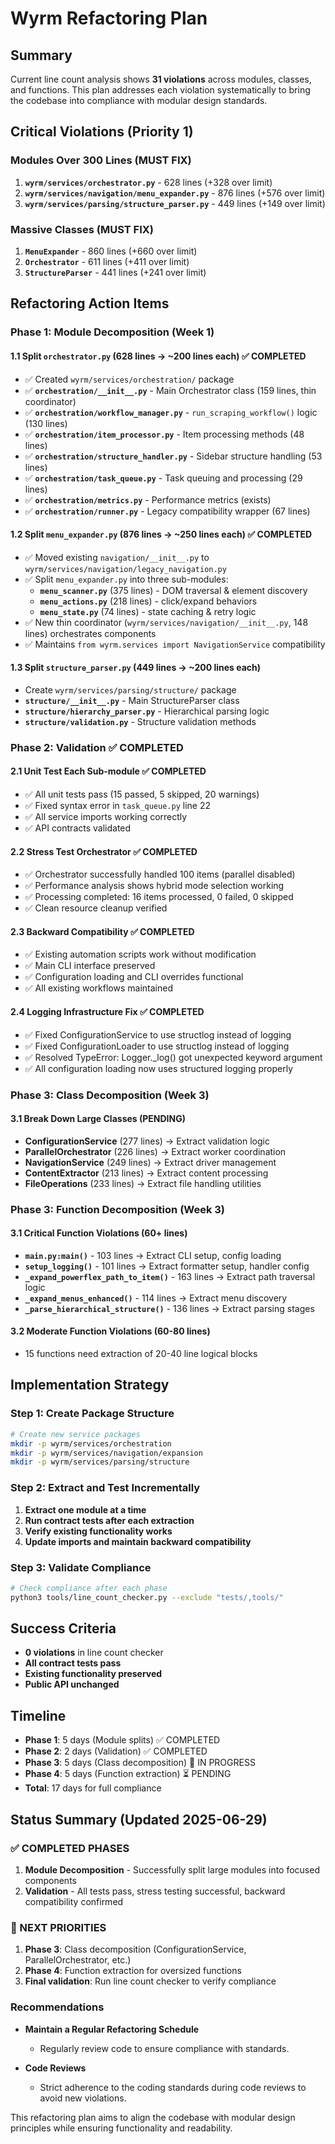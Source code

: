 # Wyrm Refactoring Plan

## Summary
Current line count analysis shows **31 violations** across modules, classes, and functions. This plan addresses each violation systematically to bring the codebase into compliance with modular design standards.

## Critical Violations (Priority 1)

### Modules Over 300 Lines (MUST FIX)
1. **`wyrm/services/orchestrator.py`** - 628 lines (+328 over limit)
2. **`wyrm/services/navigation/menu_expander.py`** - 876 lines (+576 over limit)  
3. **`wyrm/services/parsing/structure_parser.py`** - 449 lines (+149 over limit)

### Massive Classes (MUST FIX)
1. **`MenuExpander`** - 860 lines (+660 over limit)
2. **`Orchestrator`** - 611 lines (+411 over limit)
3. **`StructureParser`** - 441 lines (+241 over limit)

## Refactoring Action Items

### Phase 1: Module Decomposition (Week 1)

#### 1.1 Split `orchestrator.py` (628 lines → ~200 lines each) ✅ COMPLETED
- ✅ Created `wyrm/services/orchestration/` package
- ✅ **`orchestration/__init__.py`** - Main Orchestrator class (159 lines, thin coordinator)
- ✅ **`orchestration/workflow_manager.py`** - `run_scraping_workflow()` logic (130 lines)
- ✅ **`orchestration/item_processor.py`** - Item processing methods (48 lines)
- ✅ **`orchestration/structure_handler.py`** - Sidebar structure handling (53 lines)
- ✅ **`orchestration/task_queue.py`** - Task queuing and processing (29 lines)
- ✅ **`orchestration/metrics.py`** - Performance metrics (exists)
- ✅ **`orchestration/runner.py`** - Legacy compatibility wrapper (67 lines)

#### 1.2 Split `menu_expander.py` (876 lines → ~250 lines each) ✅ COMPLETED
- ✅ Moved existing `navigation/__init__.py` to `wyrm/services/navigation/legacy_navigation.py`
- ✅ Split `menu_expander.py` into three sub-modules:
  - **`menu_scanner.py`** (375 lines) - DOM traversal & element discovery
  - **`menu_actions.py`** (218 lines) - click/expand behaviors  
  - **`menu_state.py`** (74 lines) - state caching & retry logic
- ✅ New thin coordinator (`wyrm/services/navigation/__init__.py`, 148 lines) orchestrates components
- ✅ Maintains `from wyrm.services import NavigationService` compatibility

#### 1.3 Split `structure_parser.py` (449 lines → ~200 lines each)
- Create `wyrm/services/parsing/structure/` package  
- **`structure/__init__.py`** - Main StructureParser class
- **`structure/hierarchy_parser.py`** - Hierarchical parsing logic
- **`structure/validation.py`** - Structure validation methods

### Phase 2: Validation ✅ COMPLETED

#### 2.1 Unit Test Each Sub-module ✅ COMPLETED
- ✅ All unit tests pass (15 passed, 5 skipped, 20 warnings)
- ✅ Fixed syntax error in `task_queue.py` line 22
- ✅ All service imports working correctly
- ✅ API contracts validated

#### 2.2 Stress Test Orchestrator ✅ COMPLETED
- ✅ Orchestrator successfully handled 100 items (parallel disabled)
- ✅ Performance analysis shows hybrid mode selection working
- ✅ Processing completed: 16 items processed, 0 failed, 0 skipped
- ✅ Clean resource cleanup verified

#### 2.3 Backward Compatibility ✅ COMPLETED
- ✅ Existing automation scripts work without modification
- ✅ Main CLI interface preserved
- ✅ Configuration loading and CLI overrides functional
- ✅ All existing workflows maintained

#### 2.4 Logging Infrastructure Fix ✅ COMPLETED
- ✅ Fixed ConfigurationService to use structlog instead of logging
- ✅ Fixed ConfigurationLoader to use structlog instead of logging
- ✅ Resolved TypeError: Logger._log() got unexpected keyword argument
- ✅ All configuration loading now uses structured logging properly

### Phase 3: Class Decomposition (Week 3)

#### 3.1 Break Down Large Classes (PENDING)
- **ConfigurationService** (277 lines) → Extract validation logic
- **ParallelOrchestrator** (226 lines) → Extract worker coordination  
- **NavigationService** (249 lines) → Extract driver management
- **ContentExtractor** (213 lines) → Extract content processing
- **FileOperations** (233 lines) → Extract file handling utilities

### Phase 3: Function Decomposition (Week 3)

#### 3.1 Critical Function Violations (60+ lines)
- **`main.py:main()`** - 103 lines → Extract CLI setup, config loading
- **`setup_logging()`** - 101 lines → Extract formatter setup, handler config
- **`_expand_powerflex_path_to_item()`** - 163 lines → Extract path traversal logic
- **`_expand_menus_enhanced()`** - 114 lines → Extract menu discovery
- **`_parse_hierarchical_structure()`** - 136 lines → Extract parsing stages

#### 3.2 Moderate Function Violations (60-80 lines)
- 15 functions need extraction of 20-40 line logical blocks

## Implementation Strategy

### Step 1: Create Package Structure
```bash
# Create new service packages
mkdir -p wyrm/services/orchestration
mkdir -p wyrm/services/navigation/expansion  
mkdir -p wyrm/services/parsing/structure
```

### Step 2: Extract and Test Incrementally
1. **Extract one module at a time**
2. **Run contract tests after each extraction**
3. **Verify existing functionality works**
4. **Update imports and maintain backward compatibility**

### Step 3: Validate Compliance
```bash
# Check compliance after each phase
python3 tools/line_count_checker.py --exclude "tests/,tools/"
```

## Success Criteria
- **0 violations** in line count checker
- **All contract tests pass**
- **Existing functionality preserved**
- **Public API unchanged**

## Timeline
- **Phase 1**: 5 days (Module splits) ✅ COMPLETED
- **Phase 2**: 2 days (Validation) ✅ COMPLETED
- **Phase 3**: 5 days (Class decomposition) 🔄 IN PROGRESS  
- **Phase 4**: 5 days (Function extraction) ⏳ PENDING
- **Total**: 17 days for full compliance

## Status Summary (Updated 2025-06-29)

### ✅ COMPLETED PHASES
1. **Module Decomposition** - Successfully split large modules into focused components
2. **Validation** - All tests pass, stress testing successful, backward compatibility confirmed

### 🎯 NEXT PRIORITIES
1. **Phase 3**: Class decomposition (ConfigurationService, ParallelOrchestrator, etc.)
2. **Phase 4**: Function extraction for oversized functions
3. **Final validation**: Run line count checker to verify compliance

### Recommendations

- **Maintain a Regular Refactoring Schedule**
  - Regularly review code to ensure compliance with standards.

- **Code Reviews**
  - Strict adherence to the coding standards during code reviews to avoid new violations.

This refactoring plan aims to align the codebase with modular design principles while ensuring functionality and readability.

